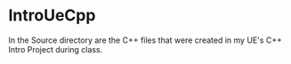 # IntroUeCpp

In the Source directory are the C++ files that were created in my UE's C++ Intro Project during class.
